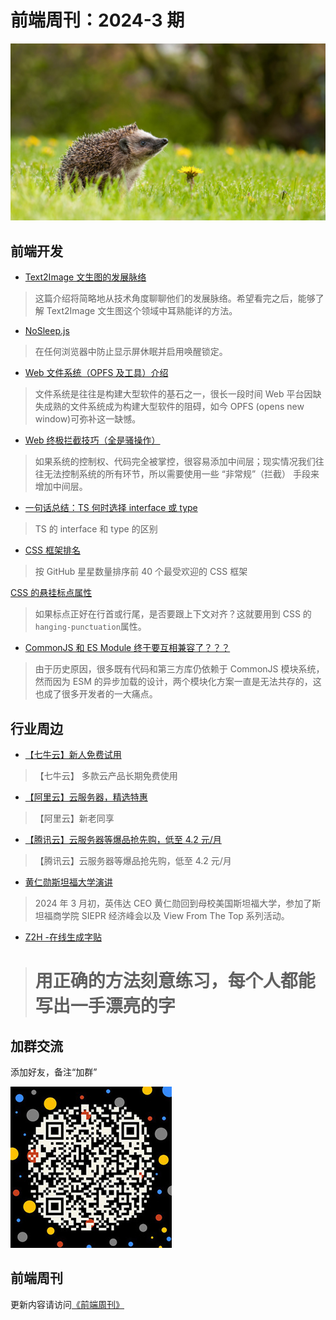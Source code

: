 # 前端周刊：2024-3 期

[![](/img/bing/20240408.jpeg?imageMogr2/thumbnail/960x)](https://www.bing.com/search?q=%E8%A5%BF%E6%AC%A7%E5%88%BA%E7%8C%AC)

## 前端开发

- [Text2Image 文生图的发展脉络](https://www.yuque.com/xinntao/nm1yxs/wvritz5ulgv3qriu)

> 这篇介绍将简略地从技术角度聊聊他们的发展脉络。希望看完之后，能够了解 Text2Image 文生图这个领域中耳熟能详的方法。

- [NoSleep.js](https://github.com/richtr/NoSleep.js/)

> 在任何浏览器中防止显示屏休眠并启用唤醒锁定。

- [Web 文件系统（OPFS 及工具）介绍](https://hughfenghen.github.io/posts/2024/03/14/web-storage-and-opfs/)

> 文件系统是往往是构建大型软件的基石之一，很长一段时间 Web 平台因缺失成熟的文件系统成为构建大型软件的阻碍，如今 OPFS (opens new window)可弥补这一缺憾。

- [Web 终极拦截技巧（全是骚操作）](https://hughfenghen.github.io/posts/2023/12/23/web-spy/)

> 如果系统的控制权、代码完全被掌控，很容易添加中间层；现实情况我们往往无法控制系统的所有环节，所以需要使用一些 “非常规”（拦截） 手段来增加中间层。

- [一句话总结：TS 何时选择 interface 或 type](https://hughfenghen.github.io/posts/2024/02/17/ts-choose-interface-type/)

> TS 的 interface 和 type 的区别

- [CSS 框架排名](https://www.ruanyifeng.com/blog/2024/03/weekly-issue-295.html)

> 按 GitHub 星星数量排序前 40 个最受欢迎的 CSS 框架

[CSS 的悬挂标点属性](https://www.ruanyifeng.com/blog/2024/03/weekly-issue-294.html)

> 如果标点正好在行首或行尾，是否要跟上下文对齐？这就要用到 CSS 的`hanging-punctuation`属性。

- [CommonJS 和 ES Module 终于要互相兼容了？？？](https://mp.weixin.qq.com/s/0_JtlCDOgF6Q_7dWDFtXAw)

> 由于历史原因，很多既有代码和第三方库仍依赖于 CommonJS 模块系统，然而因为 ESM 的异步加载的设计，两个模块化方案一直是无法共存的，这也成了很多开发者的一大痛点。

## 行业周边

- [【七牛云】新人免费试用](https://s.qiniu.com/vmUnIr)

> 【七牛云】 多款云产品长期免费使用

- [【阿里云】云服务器，精选特惠](https://www.aliyun.com/daily-act/ecs/activity_selection?userCode=y31qmczl)

> 【阿里云】新老同享

- [【腾讯云】云服务器等爆品抢先购，低至 4.2 元/月](https://cloud.tencent.com/act/cps/redirect?redirect=2446&cps_key=55b0d6026f97f5980bceec15fcefa0af&from=console)

> 【腾讯云】云服务器等爆品抢先购，低至 4.2 元/月

- [黄仁勋斯坦福大学演讲](https://www.ruanyifeng.com/blog/2024/03/weekly-issue-293.html)

> 2024 年 3 月初，英伟达 CEO 黄仁勋回到母校美国斯坦福大学，参加了斯坦福商学院 SIEPR 经济峰会以及 View From The Top 系列活动。

- [Z2H -在线生成字贴](https://paper.z2h.cn/)

> # 用正确的方法刻意练习，每个人都能写出一手漂亮的字

## 加群交流

添加好友，备注“加群”

![refned_x](/img/a/refined-x.jpg)

## 前端周刊

更新内容请访问[《前端周刊》](https://frontend-weekly.com/)
